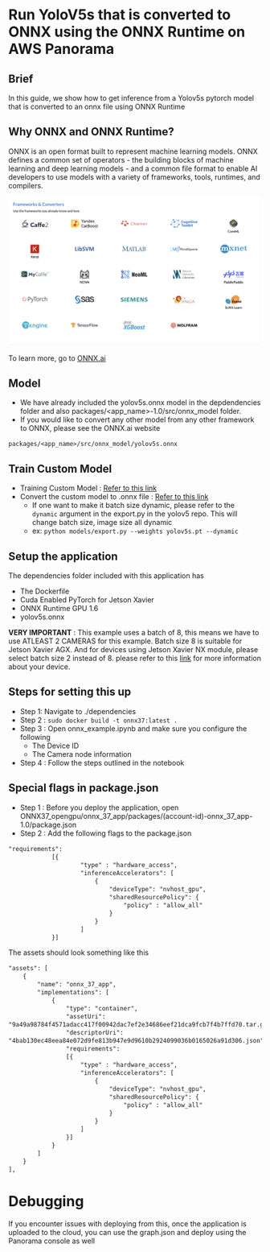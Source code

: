 # Run YoloV5s that is converted to ONNX using the ONNX Runtime on AWS Panorama

## Brief

In this guide, we show how to get inference from a Yolov5s pytorch model that is converted to an onnx file using ONNX Runtime

## Why ONNX and ONNX Runtime?

ONNX is an open format built to represent machine learning models. ONNX defines a common set of operators - the building blocks of machine learning and deep learning models - and a common file format to enable AI developers to use models with a variety of frameworks, tools, runtimes, and compilers.

![Supported Frameworks and Converters](ONNX_Supported.png)

To learn more, go to [ONNX.ai](https://onnx.ai/)

## Model

* We have already included the yolov5s.onnx model in the depdendencies folder and also packages/<app_name>-1.0/src/onnx_model folder.
* If you would like to convert any other model from any other framework to ONNX, please see the ONNX.ai website 

```
packages/<app_name>/src/onnx_model/yolov5s.onnx
```

## Train Custom Model

* Training Custom Model : [Refer to this link](https://github.com/ultralytics/yolov5/wiki/Train-Custom-Data)
* Convert the custom model to .onnx file : [Refer to this link](https://docs.ultralytics.com/tutorials/torchscript-onnx-coreml-export)
    - If one want to make it batch size dynamic, please refer to the `dynamic` argument in the export.py in the yolov5 repo. This will change batch size, image size all dynamic
    - ex: `python models/export.py --weights yolov5s.pt --dynamic`


## Setup the application

The dependencies folder included with this application has 

* The Dockerfile
* Cuda Enabled PyTorch for Jetson Xavier
* ONNX Runtime GPU 1.6
* yolov5s.onnx

**VERY IMPORTANT** : This example uses a batch of 8, this means we have to use ATLEAST 2 CAMERAS for this example. Batch size 8 is suitable for Jetson Xavier AGX. And for devices using Jetson Xavier NX module, please select batch size 2 instead of 8. please refer to this [link](https://aws.amazon.com/tw/panorama/appliance/) for more information about your device.

## Steps for setting this up

* Step 1: Navigate to ./dependencies
* Step 2 : ``` sudo docker build -t onnx37:latest . ```
* Step 3 : Open onnx_example.ipynb and make sure you configure the following
    * The Device ID
    * The Camera node information
* Step 4 : Follow the steps outlined in the notebook

## Special flags in package.json

* Step 1 : Before you deploy the application, open ONNX37_opengpu/onnx_37_app/packages/(account-id)-onnx_37_app-1.0/package.json
* Step 2 : Add the following flags to the package.json

```
"requirements": 
            [{
                    "type" : "hardware_access",
                    "inferenceAccelerators": [ 
                        {
                            "deviceType": "nvhost_gpu",
                            "sharedResourcePolicy": {
                                "policy" : "allow_all"
                            }
                        }
                    ]
            }]
```

The assets should look something like this

```
"assets": [
    {
        "name": "onnx_37_app",
        "implementations": [
            {
                "type": "container",
                "assetUri": "9a49a98784f4571adacc417f00942dac7ef2e34686eef21dca9fcb7f4b7ffd70.tar.gz",
                "descriptorUri": "4bab130ec48eea84e072d9fe813b947e9d9610b2924099036b0165026a91d306.json",
                "requirements": 
                [{
                    "type" : "hardware_access",
                    "inferenceAccelerators": [ 
                        {
                            "deviceType": "nvhost_gpu",
                            "sharedResourcePolicy": {
                                "policy" : "allow_all"
                            }
                        }
                    ]
                }]
            }
        ]
    }
],
```
    

# Debugging

If you encounter issues with deploying from this, once the application is uploaded to the cloud, you can use the graph.json and deploy using the Panorama console as well
